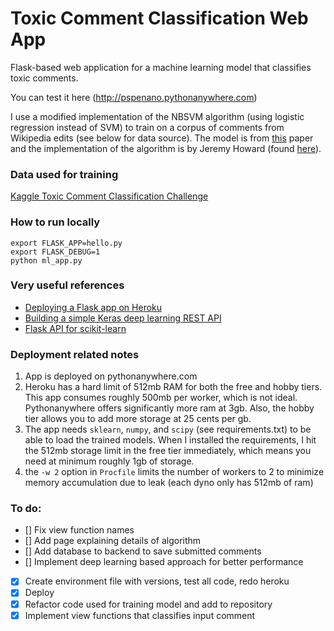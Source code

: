 # Toxic Comment Classification Web App
Flask-based web application for a machine learning model that classifies toxic comments.

You can test it here (http://pspenano.pythonanywhere.com)

I use a modified implementation of the NBSVM algorithm (using logistic regression instead of SVM) to train on a corpus of comments from Wikipedia edits (see below for data source). The model is from [this](https://nlp.stanford.edu/pubs/sidaw12_simple_sentiment.pdf) paper and the implementation of the algorithm is by Jeremy Howard (found [here](https://www.kaggle.com/jhoward/nb-svm-strong-linear-baseline)).


### Data used for training
[Kaggle Toxic Comment Classification Challenge](https://www.kaggle.com/c/jigsaw-toxic-comment-classification-challenge)

### How to run locally
```
export FLASK_APP=hello.py
export FLASK_DEBUG=1
python ml_app.py
```

### Very useful references
- [Deploying a Flask app on Heroku](https://github.com/datademofun/heroku-basic-flask)
- [Building a simple Keras deep learning REST API](https://blog.keras.io/building-a-simple-keras-deep-learning-rest-api.html)
- [Flask API for scikit-learn](https://github.com/amirziai/sklearnflask)

### Deployment related notes
1. App is deployed on pythonanywhere.com
2. Heroku has a hard limit of 512mb RAM for both the free and hobby tiers. This app consumes roughly 500mb per worker, which is not ideal. Pythonanywhere offers significantly more ram at 3gb. Also, the hobby tier allows you to add more storage at 25 cents per gb.
3. The app needs `sklearn`, `numpy`, and `scipy` (see requirements.txt) to be able to load the trained models. When I installed the requirements, I hit the 512mb storage limit in the free tier immediately, which means you need at minimum roughly 1gb of storage.
3. the `-w 2` option in `Procfile` limits the number of workers to 2 to minimize memory accumulation due to leak (each dyno only has 512mb of ram)

### To do:
- [] Fix view function names
- [] Add page explaining details of algorithm
- [] Add database to backend to save submitted comments
- [] Implement deep learning based approach for better performance
- [X] Create environment file with versions, test all code, redo heroku 
- [X] Deploy
- [X] Refactor code used for training model and add to repository
- [X] Implement view functions that classifies input comment
